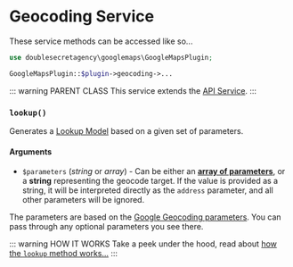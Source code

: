 # Geocoding Service

These service methods can be accessed like so...

```php
use doublesecretagency\googlemaps\GoogleMapsPlugin;

GoogleMapsPlugin::$plugin->geocoding->...
```

::: warning PARENT CLASS
This service extends the [API Service](/services/api-service).
:::

### `lookup()`

Generates a [Lookup Model](/models/lookup-model/) based on a given set of parameters.

#### Arguments

 - `$parameters` (_string_ or _array_) - Can be either an [**array of parameters**](https://developers.google.com/maps/documentation/geocoding/intro#geocoding), or a **string** representing the geocode target. If the value is provided as a string, it will be interpreted directly as the `address` parameter, and all other parameters will be ignored.
 
The parameters are based on the [Google Geocoding parameters](https://developers.google.com/maps/documentation/geocoding/intro#geocoding). You can pass through any optional parameters you see there.

::: warning HOW IT WORKS
Take a peek under the hood, read about [how the `lookup` method works...](/geocoding/#how-the-lookup-method-works)
:::
